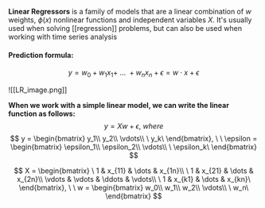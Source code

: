 **Linear Regressors** is a family of models that are a linear combination of $w$ weights, $\phi(x)$ nonlinear functions and independent variables $X$. It's usually used when solving [[regression]] problems, but can also be used when working with time series analysis

#### Prediction formula:
$$
y = w_0 + w_1x_1 +\ \dots\ + w_nx_n + \epsilon = w\cdot x + \epsilon
$$

![[LR_image.png]]

**When we work with a simple linear model, we can write the linear function as follows:**
$$
y = Xw + \epsilon,\ where
$$
$$
y =
\begin{bmatrix}
y_1\\
y_2\\
\vdots\\
\ y_k\
\end{bmatrix},
\ \
\epsilon =
\begin{bmatrix}
\epsilon_1\\
\epsilon_2\\
\vdots\\
\ \epsilon_k\
\end{bmatrix}
$$

$$
X =
\begin{bmatrix}
\ 1 & x_{11} & \dots & x_{1n}\\  
\ 1 & x_{21} & \dots & x_{2n}\\
\vdots & \vdots & \ddots & \vdots\\
\ 1 & x_{k1} & \dots & x_{kn}\
\end{bmatrix},
\ \
w =
\begin{bmatrix}
w_0\\
w_1\\
w_2\\
\vdots\\
\ w_n\
\end{bmatrix}
$$